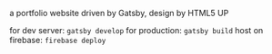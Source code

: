 a portfolio website driven by Gatsby, design by HTML5 UP

for dev server: `gatsby develop`
for production: `gatsby build`
host on firebase: `firebase deploy`